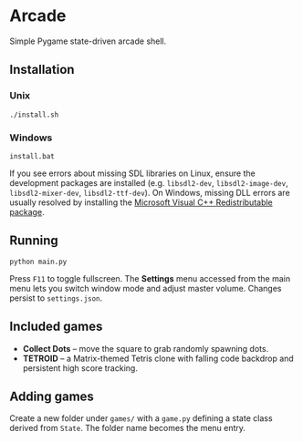 # Arcade

Simple Pygame state-driven arcade shell.

## Installation

### Unix
```
./install.sh
```

### Windows
```
install.bat
```

If you see errors about missing SDL libraries on Linux, ensure the
development packages are installed (e.g. `libsdl2-dev`, `libsdl2-image-dev`,
`libsdl2-mixer-dev`, `libsdl2-ttf-dev`). On Windows, missing DLL errors are
usually resolved by installing the [Microsoft Visual C++ Redistributable
package](https://learn.microsoft.com/cpp/windows/latest-supported-vc-redist).

## Running

```
python main.py
```

Press `F11` to toggle fullscreen. The **Settings** menu accessed from the main
menu lets you switch window mode and adjust master volume. Changes persist to
`settings.json`.

## Included games

* **Collect Dots** – move the square to grab randomly spawning dots.
* **TETROID** – a Matrix-themed Tetris clone with falling code backdrop and
  persistent high score tracking.

## Adding games

Create a new folder under `games/` with a `game.py` defining a state
class derived from `State`. The folder name becomes the menu entry.
